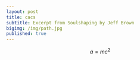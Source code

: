 ```yaml
---
layout: post
title: cacs
subtitle: Excerpt from Soulshaping by Jeff Brown
bigimg: /img/path.jpg
published: true
---
```


$$a=mc^2$$

